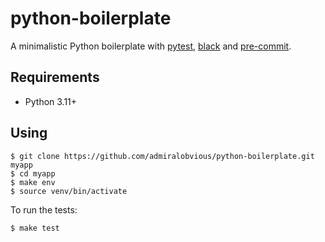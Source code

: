 # python-boilerplate
A minimalistic Python boilerplate with [pytest](https://docs.pytest.org/en/stable/),
[black](https://github.com/psf/black) and [pre-commit](https://pre-commit.com/).

## Requirements
- Python 3.11+

## Using

```
$ git clone https://github.com/admiralobvious/python-boilerplate.git myapp
$ cd myapp
$ make env
$ source venv/bin/activate
```

To run the tests:

```
$ make test
```
